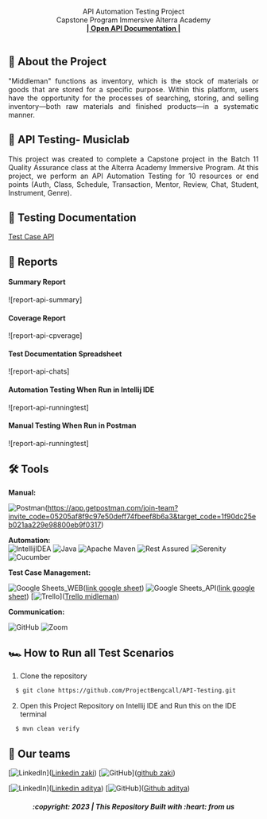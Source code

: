  <p align="center">
    API Automation Testing Project
    <br />
    Capstone Program Immersive Alterra Academy
    <br />
    <a href="[[https://app.swaggerhub.com/apis-docs/KHARISMAJANUAR/MusicLab-API/1.0.0](https://app.swaggerhub.com/apis-docs/vaniliacahya/capstone/1.0.0)#/](https://app.swaggerhub.com/apis-docs/vaniliacahya/capstone/1.0.0)"><strong>| Open API Documentation |</strong></a>
    <br />
    <br />
  </p>
</div>

## 📑 About the Project

<p align="justify">"Middleman" functions as inventory, which is the stock of materials or goods that are stored for a specific purpose. Within this platform, users have the opportunity for the processes of searching, storing, and selling inventory—both raw materials and finished products—in a systematic manner.</p>

## 📑 API Testing- Musiclab

<p align="justify">This project was created to complete a Capstone project in the Batch 11 Quality Assurance class at the Alterra Academy Immersive Program. At this project, we perform an API Automation Testing for 10 resources or end points (Auth, Class, Schedule, Transaction, Mentor, Review, Chat, Student, Instrument, Genre).</p>

## 📓 Testing Documentation
[Test Case API]([https://docs.google.com/spreadsheets/d/185Qn1yxGnA07ykqQgy-a-yg5tzb96CdhEZV-e_JqXsQ/edit#gid=0](https://docs.google.com/spreadsheets/d/15vAlKOratoFm_b7SgAjNHDpqaYuoZuMlsEd0fIakkxI/edit#gid=0))

## 📝 Reports


#### Summary Report
![report-api-summary]

#### Coverage Report
![report-api-cpverage]

#### Test Documentation Spreadsheet
![report-api-chats]

#### Automation Testing When Run in Intellij IDE
![report-api-runningtest]

#### Manual Testing When Run in Postman
![report-api-runningtest]

## 🛠 Tools
**Manual:**

![Postman](https://img.shields.io/badge/Postman-FF6C37?style=for-the-badge&logo=postman&logoColor=white)(https://app.getpostman.com/join-team?invite_code=05205af8f9c97e50deff74fbeef8b6a3&target_code=1f90dc25eb021aa229e98800eb9f0317)

**Automation:**  
![IntellijIDEA](https://img.shields.io/badge/IntelliJIDEA-000000.svg?style=for-the-badge&logo=intellij-idea&logoColor=white)
![Java](https://img.shields.io/badge/java-%23ED8B00.svg?style=for-the-badge&logo=java&logoColor=white)
![Apache Maven](https://img.shields.io/badge/Apache%20Maven-C71A36?style=for-the-badge&logo=Apache%20Maven&logoColor=white)
![Rest Assured](https://img.shields.io/badge/-rest%20assured-000000?style=for-the-badge&logo=rest-assured&logoColor=black)
![Serenity](https://img.shields.io/badge/-serenity-16a67a?style=for-the-badge&logo=serenity&logoColor=black)
![Cucumber](https://img.shields.io/badge/-cucumber-4bc47b?style=for-the-badge&logo=cucumber&logoColor=black)

**Test Case Management:**  

![Google Sheets_WEB](https://img.shields.io/badge/-Google%20sheets-4bc47b?style=for-the-badge&logoColor=black)([link google sheet](https://docs.google.com/spreadsheets/d/1dGjWgVcneqUNwWsEw3HjVHVcIW88NhkzHDRyAfyfNSU/edit#gid=0))
![Google Sheets_API](https://img.shields.io/badge/-Google%20sheets-4bc47b?style=for-the-badge&logoColor=black)([link google sheet](https://docs.google.com/spreadsheets/d/15vAlKOratoFm_b7SgAjNHDpqaYuoZuMlsEd0fIakkxI/edit#gid=0))
[![Trello](https://img.shields.io/badge/Trello-%23026AA7.svg?style=for-the-badge&logo=Trello&logoColor=white)]([Trello midleman](https://trello.com/b/3HsIGlcx/middleman-testing))

**Communication:**  

![GitHub](https://img.shields.io/badge/github%20Project-%23121011.svg?style=for-the-badge&logo=github&logoColor=white)
![Zoom](https://img.shields.io/badge/Zoom-2D8CFF?style=for-the-badge&logo=zoom&logoColor=white)

## 🏎️ How to Run all Test Scenarios

1. Clone the repository
```bash
  $ git clone https://github.com/ProjectBengcall/API-Testing.git
```
2. Open  this Project Repository on Intellij IDE and Run this on the IDE terminal

```bash
  $ mvn clean verify
```


## 📱 Our teams

  [![LinkedIn](https://img.shields.io/badge/-MHumam%20Zaki-white?style=for-the-badge&logo=linkedin&logoColor=blue)]([Linkedin zaki](https://www.linkedin.com/in/muhammad-humam-zaky-139369170/))
  [![GitHub](https://img.shields.io/badge/-MhumamZaki-white?style=for-the-badge&logo=github&logoColor=black)]([github zaki](https://github.com/muhamaz))

  [![LinkedIn](https://img.shields.io/badge/-Aditya%20Dwi%20Irawan-white?style=for-the-badge&logo=linkedin&logoColor=blue)]([Linkedin aditya](https://www.linkedin.com/in/aditya-dwi-irawan/))
  [![GitHub](https://img.shields.io/badge/-AdityaDwiIrawan-white?style=for-the-badge&logo=github&logoColor=black)]([Github aditya](https://github.com/Adityadi195))



<h5>
<p align="center">:copyright: 2023 | This Repository Built with :heart: from us</p>
</h5>
